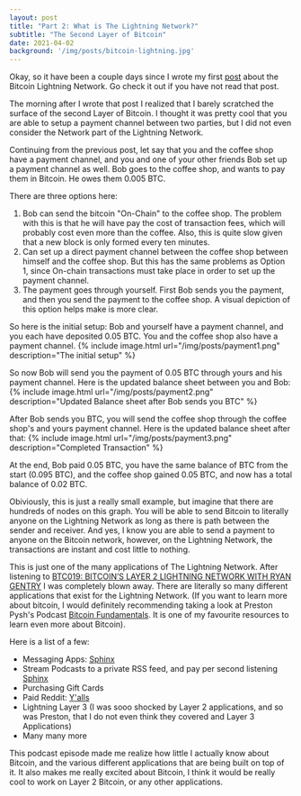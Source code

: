 ```yaml
---
layout: post
title: "Part 2: What is The Lightning Network?"
subtitle: "The Second Layer of Bitcoin"
date: 2021-04-02
background: '/img/posts/bitcoin-lightning.jpg'
---
```


Okay, so it have been a couple days since I wrote my first [post](https://sidbav.github.io/2021/03/31/Lightning-Network.html) about the Bitcoin Lightning Network. Go check it out if you have not read that post.

The morning after I wrote that post I realized that I barely scratched the surface of the second Layer of Bitcoin. I thought it was pretty cool that you are able to setup a payment channel between two parties, but I did not even consider the Network part of the Lightning Network.

Continuing from the previous post, let say that you and the coffee shop have a payment channel, and you and one of your other friends Bob set up a payment channel as well. Bob goes to the coffee shop, and wants to pay them in Bitcoin. He owes them 0.005 BTC.

There are three options here:
1. Bob can send the bitcoin "On-Chain" to the coffee shop. The problem with this is that he will have pay the cost of transaction fees, which will probably cost even more than the coffee. Also, this is quite slow given that a new block is only formed every ten minutes.
2. Can set up a direct payment channel between the coffee shop between himself and the coffee shop. But this has the same problems as Option 1, since On-chain transactions must take place in order to set up the payment channel.
3. The payment goes through yourself. First Bob sends you the payment, and then you send the payment to the coffee shop. A visual depiction of this option helps make is more clear.

So here is the initial setup: Bob and yourself have a payment channel, and you each have deposited 0.05 BTC. You and the coffee shop also have a payment channel.
{% include image.html url="/img/posts/payment1.png" description="The initial setup" %}

So now Bob will send you the payment of 0.05 BTC through yours and his payment channel. Here is the updated balance sheet between you and Bob:
{% include image.html url="/img/posts/payment2.png" description="Updated Balance sheet after Bob sends you BTC" %}

After Bob sends you BTC, you will send the coffee shop through the coffee shop's and yours payment channel. Here is the updated balance sheet after that: 
{% include image.html url="/img/posts/payment3.png" description="Completed Transaction" %}

At the end, Bob paid 0.05 BTC, you have the same balance of BTC from the start (0.095 BTC), and the coffee shop gained 0.05 BTC, and now has a total balance of 0.02 BTC.

Obiviously, this is just a really small example, but imagine that there are hundreds of nodes on this graph. You will be able to send Bitcoin to literally anyone on the Lightning Network as long as there is path between the sender and receiver. And yes, I know you are able to send a payment to anyone on the Bitcoin network, however, on the Lightning Network, the transactions are instant and cost little to nothing.

This is just one of the many applications of The Lightning Network. After listening to [BTC019: BITCOIN’S LAYER 2 LIGHTNING NETWORK WITH RYAN GENTRY](https://www.theinvestorspodcast.com/bitcoin-fundamentals/btc019-bitcoins-layer-2-lightning-network-w-ryan-gentry/) I was completely blown away. There are literally so many different applications that exist for the Lightning Network. (If you want to learn more about bitcoin, I would definitely recommending taking a look at Preston Pysh's Podcast [Bitcoin Fundamentals](https://www.theinvestorspodcast.com/bitcoin-fundamentals/). It is one of my favourite resources to learn even more about Bitcoin).

Here is a list of a few: 
- Messaging Apps: [Sphinx](https://sphinx.chat/)
- Stream Podcasts to a private RSS feed, and pay per second listening [Sphinx](https://sphinx.chat/)
- Purchasing Gift Cards
- Paid Reddit: [Y'alls](https://yalls.org/)
- Lightning Layer 3 (I was sooo shocked by Layer 2 applications, and so was Preston, that I do not even think they covered and Layer 3 Applications)
- Many many more

This podcast episode made me realize how little I actually know about Bitcoin, and the various different applications that are being built on top of it. It also makes me really excited about Bitcoin, I think it would be really cool to work on Layer 2 Bitcoin, or any other applications.
